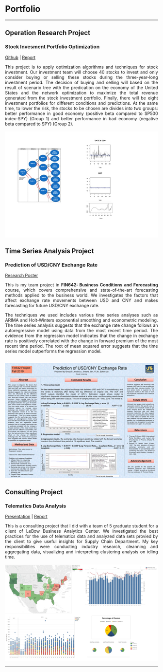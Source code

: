 # Portfolio

---

## Operation Research Project

### Stock Invesment Portfolio Optimization
<p align="left">
<a href="https://jessiehangle.github.io/Stock-Invesment-Portfolio-Optimization/">Github</a> | 
<a href="https://jessiehangle.github.io/Stock-Invesment-Portfolio-Optimization/OPR%20620%20Final%20Report_Phoenix%20Fund(final)%20(1).pdf">Report</a>  
</p>
<div style="text-align: justify"> This project is to apply optimization algorithms and techniques for stock investment. Our investment team will choose 40 stocks to invest and only consider buying or selling these stocks during the three-year-long investment period. The decision of buying and selling will based on the result of scenario tree with the predication on the economy of the United States and the network optimization to maximize the total revenue generated from the stock investment portfolio. Finally, there will be eight investment portfolios for different conditions and predictions. At the same time, to lower the risk, the stocks to be chosen are divides into two groups: better performance in good economy (positive beta compared to SP500 index-SPY) (Group 1) and better performance in bad economy (negative beta compared to SPY) (Group 2).</div>
<br>
<img src="https://github.com/jessiehangle/jessiehangle.github.io/blob/master/images/5.jpg?raw=true"/>
<br>

## Time Series Analysis Project

### Prediction of USD/CNY Exchange Rate 
<p align="left">
<a href="/images/Fin642_Group%205_Poster_Fall%202019.pdf"> Research Poster </a>
</p>
<div style="text-align: justify">This is my team project in <strong>FIN642: Business Conditions and Forecasting </strong> course, which covers comprehensive and state-of-the-art forecasting methods applied to the business world. We investigates the factors that affect exchange rate movements between USD and CNY and makes forecasting for future USD/CNY exchange rate.
  
The techniques we used includes various time series analyses such as ARIMA and Holt-Winters exponential smoothing and econometric modeling. The time series analysis suggests that the exchange rate change follows an autoregressive model using data from the most recent time period. The evidence from the regression model indicates that the change in exchange rate is positively correlated with the  change in forward premium of the most recent time period. The root of mean squared error suggests that the time series model outperforms the regression model. </div>
<br>
<img src="https://github.com/jessiehangle/jessiehangle.github.io/blob/master/images/Fin642_Group%205_Poster_Fall%202019.jpg?raw=true"/>
<br>


## Consulting Project

### Telematics Data Analysis

<p align="left">
<a href="/pdf/Consulting%20Project%20Presentation.pdf">Presentation</a> | <a href="/pdf/Telematics%20Final%20Report.pdf">Report</a>  
</p>
<div style="text-align: justify"> This is a consulting project that I did with a team of 5 graduate student for a client of LeBow Business Analytics Center. We investigated the best practices for the use of telematics data and analyzed data sets provied by the client to give useful insights for Supply Chain Department. My key responsibilities were conducting industry research, cleanning and aggregating data, visualizing and interpreting clustering analysis on idling time.</div>
<br>
<img src="https://github.com/jessiehangle/jessiehangle.github.io/blob/master/images/Telematics.jpg?raw=true"/>
<br>

---



